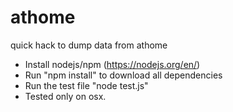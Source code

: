 # athome
quick hack to dump data from athome

* Install nodejs/npm (https://nodejs.org/en/)
* Run "npm install" to download all dependencies
* Run the test file "node test.js"
* Tested only on osx.
